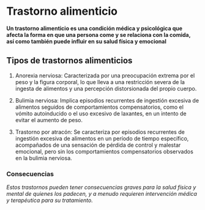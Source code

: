 # Trastorno alimenticio #

**Un trastorno alimenticio es una condición médica y psicológica que afecta la forma en que una persona come y se relaciona con la comida, así como también puede influir en su salud física y emocional**

## Tipos de trastornos alimenticios ##

1. Anorexia nerviosa: Caracterizada por una preocupación extrema por el peso y la figura corporal, lo que lleva a una restricción severa de la ingesta de alimentos y una percepción distorsionada del propio cuerpo.

2. Bulimia nerviosa: Implica episodios recurrentes de ingestión excesiva de alimentos seguidos de comportamientos compensatorios, como el vómito autoinducido o el uso excesivo de laxantes, en un intento de evitar el aumento de peso.

3. Trastorno por atracón: Se caracteriza por episodios recurrentes de ingestión excesiva de alimentos en un período de tiempo específico, acompañados de una sensación de pérdida de control y malestar emocional, pero sin los comportamientos compensatorios observados en la bulimia nerviosa.

### Consecuencias ###

*Estos trastornos pueden tener consecuencias graves para la salud física y mental de quienes los padecen, y a menudo requieren intervención médica y terapéutica para su tratamiento.*





